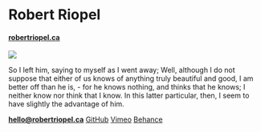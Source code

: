 # Robert Riopel

#### [robertriopel.ca](https://robertriopel.ca)

![](pumalibre.png)

So I left him, saying to myself as I went away; Well, although I do not suppose that either of us knows of anything truly beautiful and good, I am better off than he is, - for he knows nothing, and thinks that he knows; I neither know nor think that I know. In this latter particular, then, I seem to have slightly the advantage of him.

**[hello@robertriopel.ca](mailto:hello@robertriopel.ca)**
[GitHub](https://github.com/RRIOPEL18)
[Vimeo](https://vimeo.com/user91669452)
[Behance](https://www.behance.net/riop006306a9)
